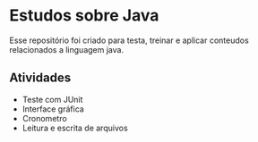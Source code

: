 # Estudos sobre Java

Esse repositório foi criado para testa, treinar e aplicar conteudos relacionados a linguagem java.

## Atividades

- Teste com JUnit
- Interface gráfica
- Cronometro
- Leitura e escrita de arquivos
